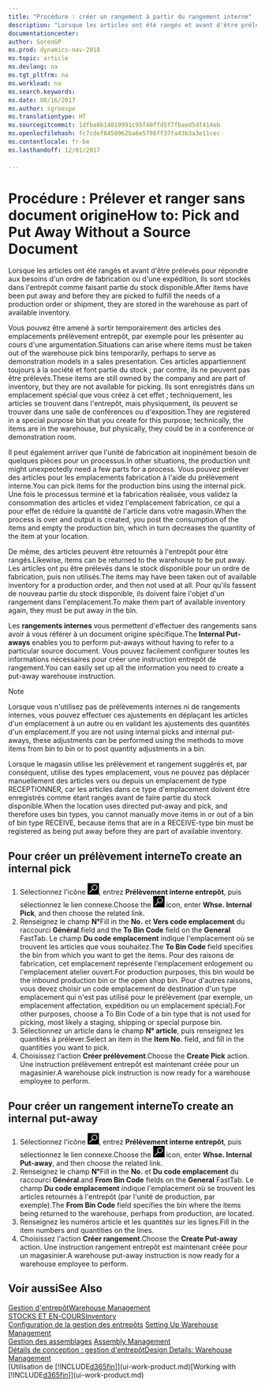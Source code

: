 ```yaml
---
title: "Procédure : créer un rangement à partir du rangement interne"
description: "Lorsque les articles ont été rangés et avant d'être prélevés pour répondre aux besoins d'un ordre de fabrication ou d'une expédition, ils sont stockés dans l'entrepôt comme faisant partie du stock disponible."
documentationcenter: 
author: SorenGP
ms.prod: dynamics-nav-2018
ms.topic: article
ms.devlang: na
ms.tgt_pltfrm: na
ms.workload: na
ms.search.keywords: 
ms.date: 08/16/2017
ms.author: sgroespe
ms.translationtype: HT
ms.sourcegitcommit: 1dfba8b14019991c95f40ffd5f7fbaed5df414eb
ms.openlocfilehash: fc7cdef8450962ba6e5798ff37fa43b3a3e11cec
ms.contentlocale: fr-be
ms.lasthandoff: 12/01/2017

---
```

# <a name="how-to-pick-and-put-away-without-a-source-document"></a><span data-ttu-id="56b65-103">Procédure : Prélever et ranger sans document origine</span><span class="sxs-lookup"><span data-stu-id="56b65-103">How to: Pick and Put Away Without a Source Document</span></span>
<span data-ttu-id="56b65-104">Lorsque les articles ont été rangés et avant d'être prélevés pour répondre aux besoins d'un ordre de fabrication ou d'une expédition, ils sont stockés dans l'entrepôt comme faisant partie du stock disponible.</span><span class="sxs-lookup"><span data-stu-id="56b65-104">After items have been put away and before they are picked to fulfill the needs of a production order or shipment, they are stored in the warehouse as part of available inventory.</span></span>  

<span data-ttu-id="56b65-105">Vous pouvez être amené à sortir temporairement des articles des emplacements prélèvement entrepôt, par exemple pour les présenter au cours d'une argumentation.</span><span class="sxs-lookup"><span data-stu-id="56b65-105">Situations can arise where items must be taken out of the warehouse pick bins temporarily, perhaps to serve as demonstration models in a sales presentation.</span></span> <span data-ttu-id="56b65-106">Ces articles appartiennent toujours à la société et font partie du stock ; par contre, ils ne peuvent pas être prélevés.</span><span class="sxs-lookup"><span data-stu-id="56b65-106">These items are still owned by the company and are part of inventory, but they are not available for picking.</span></span> <span data-ttu-id="56b65-107">Ils sont enregistrés dans un emplacement spécial que vous créez à cet effet ; techniquement, les articles se trouvent dans l'entrepôt, mais physiquement, ils peuvent se trouver dans une salle de conférences ou d'exposition.</span><span class="sxs-lookup"><span data-stu-id="56b65-107">They are registered in a special purpose bin that you create for this purpose; technically, the items are in the warehouse, but physically, they could be in a conference or demonstration room.</span></span>  

<span data-ttu-id="56b65-108">Il peut également arriver que l'unité de fabrication ait inopinément besoin de quelques pièces pour un processus.</span><span class="sxs-lookup"><span data-stu-id="56b65-108">In other situations, the production unit might unexpectedly need a few parts for a process.</span></span> <span data-ttu-id="56b65-109">Vous pouvez prélever des articles pour les emplacements fabrication à l'aide du prélèvement interne.</span><span class="sxs-lookup"><span data-stu-id="56b65-109">You can pick items for the production bins using the internal pick.</span></span> <span data-ttu-id="56b65-110">Une fois le processus terminé et la fabrication réalisée, vous validez la consommation des articles et videz l'emplacement fabrication, ce qui a pour effet de réduire la quantité de l'article dans votre magasin.</span><span class="sxs-lookup"><span data-stu-id="56b65-110">When the process is over and output is created, you post the consumption of the items and empty the production bin, which in turn decreases the quantity of the item at your location.</span></span>  

<span data-ttu-id="56b65-111">De même, des articles peuvent être retournés à l'entrepôt pour être rangés.</span><span class="sxs-lookup"><span data-stu-id="56b65-111">Likewise, items can be returned to the warehouse to be put away.</span></span> <span data-ttu-id="56b65-112">Les articles ont pu être prélevés dans le stock disponible pour un ordre de fabrication, puis non utilisés.</span><span class="sxs-lookup"><span data-stu-id="56b65-112">The items may have been taken out of available inventory for a production order, and then not used at all.</span></span> <span data-ttu-id="56b65-113">Pour qu'ils fassent de nouveau partie du stock disponible, ils doivent faire l'objet d'un rangement dans l'emplacement.</span><span class="sxs-lookup"><span data-stu-id="56b65-113">To make them part of available inventory again, they must be put away in the bin.</span></span>  

<span data-ttu-id="56b65-114">Les **rangements internes** vous permettent d'effectuer des rangements sans avoir à vous référer à un document origine spécifique.</span><span class="sxs-lookup"><span data-stu-id="56b65-114">The **Internal Put-aways** enables you to perform put-aways without having to refer to a particular source document.</span></span> <span data-ttu-id="56b65-115">Vous pouvez facilement configurer toutes les informations nécessaires pour créer une instruction entrepôt de rangement.</span><span class="sxs-lookup"><span data-stu-id="56b65-115">You can easily set up all the information you need to create a put-away warehouse instruction.</span></span>  

> [!NOTE]  
>  <span data-ttu-id="56b65-116">Lorsque vous n'utilisez pas de prélèvements internes ni de rangements internes, vous pouvez effectuer ces ajustements en déplaçant les articles d'un emplacement à un autre ou en validant les ajustements des quantités d'un emplacement.</span><span class="sxs-lookup"><span data-stu-id="56b65-116">If you are not using internal picks and internal put-aways, these adjustments can be performed using the methods to move items from bin to bin or to post quantity adjustments in a bin.</span></span>  
>   
>  <span data-ttu-id="56b65-117">Lorsque le magasin utilise les prélèvement et rangement suggérés et, par conséquent, utilise des types emplacement, vous ne pouvez pas déplacer manuellement des articles vers ou depuis un emplacement de type RECEPTIONNER, car les articles dans ce type d'emplacement doivent être enregistrés comme étant rangés avant de faire partie du stock disponible.</span><span class="sxs-lookup"><span data-stu-id="56b65-117">When the location uses directed put-away and pick, and therefore uses bin types, you cannot manually move items in or out of a bin of bin type RECEIVE, because items that are in a RECEIVE-type bin must be registered as being put away before they are part of available inventory.</span></span>  

## <a name="to-create-an-internal-pick"></a><span data-ttu-id="56b65-118">Pour créer un prélèvement interne</span><span class="sxs-lookup"><span data-stu-id="56b65-118">To create an internal pick</span></span>  
1.  <span data-ttu-id="56b65-119">Sélectionnez l'icône ![Page ou état pour la recherche](media/ui-search/search_small.png "Page ou état pour la recherche"), entrez **Prélèvement interne entrepôt**, puis sélectionnez le lien connexe.</span><span class="sxs-lookup"><span data-stu-id="56b65-119">Choose the ![Search for Page or Report](media/ui-search/search_small.png "Search for Page or Report icon") icon, enter **Whse. Internal Pick**, and then choose the related link.</span></span>  
2.  <span data-ttu-id="56b65-120">Renseignez le champ **N°**</span><span class="sxs-lookup"><span data-stu-id="56b65-120">Fill in the **No.**</span></span> <span data-ttu-id="56b65-121">et **Vers code emplacement** du raccourci **Général**.</span><span class="sxs-lookup"><span data-stu-id="56b65-121">field and the **To Bin Code** field on the **General** FastTab.</span></span> <span data-ttu-id="56b65-122">Le champ **Du code emplacement** indique l'emplacement où se trouvent les articles que vous souhaitez.</span><span class="sxs-lookup"><span data-stu-id="56b65-122">The **To Bin Code** field specifies the bin from which you want to get the items.</span></span> <span data-ttu-id="56b65-123">Pour des raisons de fabrication, cet emplacement représente l'emplacement enlogement ou l'emplacement atelier ouvert.</span><span class="sxs-lookup"><span data-stu-id="56b65-123">For production purposes, this bin would be the inbound production bin or the open shop bin.</span></span> <span data-ttu-id="56b65-124">Pour d'autres raisons, vous devez choisir un code emplacement de destination d'un type emplacement qui n'est pas utilisé pour le prélèvement (par exemple, un emplacement affectation, expédition ou un emplacement spécial).</span><span class="sxs-lookup"><span data-stu-id="56b65-124">For other purposes, choose a To Bin Code of a bin type that is not used for picking, most likely a staging, shipping or special purpose bin.</span></span>  
3.  <span data-ttu-id="56b65-125">Sélectionnez un article dans le champ **N° article**, puis renseignez les quantités à prélever.</span><span class="sxs-lookup"><span data-stu-id="56b65-125">Select an item in the **Item No.** field, and fill in the quantities you want to pick.</span></span>  
4. <span data-ttu-id="56b65-126">Choisissez l'action **Créer prélèvement**.</span><span class="sxs-lookup"><span data-stu-id="56b65-126">Choose the **Create Pick** action.</span></span> <span data-ttu-id="56b65-127">Une instruction prélèvement entrepôt est maintenant créée pour un magasinier.</span><span class="sxs-lookup"><span data-stu-id="56b65-127">A warehouse pick instruction is now ready for a warehouse employee to perform.</span></span>  

## <a name="to-create-an-internal-put-away"></a><span data-ttu-id="56b65-128">Pour créer un rangement interne</span><span class="sxs-lookup"><span data-stu-id="56b65-128">To create an internal put-away</span></span>  
1.  <span data-ttu-id="56b65-129">Sélectionnez l'icône ![Page ou état pour la recherche](media/ui-search/search_small.png "Page ou état pour la recherche"), entrez **Prélèvement interne entrepôt**, puis sélectionnez le lien connexe.</span><span class="sxs-lookup"><span data-stu-id="56b65-129">Choose the ![Search for Page or Report](media/ui-search/search_small.png "Search for Page or Report icon") icon, enter **Whse. Internal Put-away**, and then choose the related link.</span></span>  
2.  <span data-ttu-id="56b65-130">Renseignez le champ **N°**</span><span class="sxs-lookup"><span data-stu-id="56b65-130">Fill in the **No.**</span></span> <span data-ttu-id="56b65-131">et **Du code emplacement** du raccourci **Général**.</span><span class="sxs-lookup"><span data-stu-id="56b65-131">and **From Bin Code** fields on the **General** FastTab.</span></span> <span data-ttu-id="56b65-132">Le champ **Du code emplacement** indique l'emplacement où se trouvent les articles retournés à l'entrepôt (par l'unité de production, par exemple).</span><span class="sxs-lookup"><span data-stu-id="56b65-132">The **From Bin Code** field specifies the bin where the items being returned to the warehouse, perhaps from production, are located.</span></span>  
3.  <span data-ttu-id="56b65-133">Renseignez les numéros article et les quantités sur les lignes.</span><span class="sxs-lookup"><span data-stu-id="56b65-133">Fill in the item numbers and quantities on the lines.</span></span>  
4.  <span data-ttu-id="56b65-134">Choisissez l'action **Créer rangement**.</span><span class="sxs-lookup"><span data-stu-id="56b65-134">Choose the **Create Put-away** action.</span></span> <span data-ttu-id="56b65-135">Une instruction rangement entrepôt est maintenant créée pour un magasinier.</span><span class="sxs-lookup"><span data-stu-id="56b65-135">A warehouse put-away instruction is now ready for a warehouse employee to perform.</span></span>  

## <a name="see-also"></a><span data-ttu-id="56b65-136">Voir aussi</span><span class="sxs-lookup"><span data-stu-id="56b65-136">See Also</span></span>  
[<span data-ttu-id="56b65-137">Gestion d'entrepôt</span><span class="sxs-lookup"><span data-stu-id="56b65-137">Warehouse Management</span></span>](warehouse-manage-warehouse.md)  
[<span data-ttu-id="56b65-138">STOCKS ET EN-COURS</span><span class="sxs-lookup"><span data-stu-id="56b65-138">Inventory</span></span>](inventory-manage-inventory.md)  
<span data-ttu-id="56b65-139">[Configuration de la gestion des entrepôts](warehouse-setup-warehouse.md)   </span><span class="sxs-lookup"><span data-stu-id="56b65-139">[Setting Up Warehouse Management](warehouse-setup-warehouse.md)   </span></span>  
<span data-ttu-id="56b65-140">[Gestion des assemblages](assembly-assemble-items.md)  </span><span class="sxs-lookup"><span data-stu-id="56b65-140">[Assembly Management](assembly-assemble-items.md)  </span></span>  
[<span data-ttu-id="56b65-141">Détails de conception : gestion d'entrepôt</span><span class="sxs-lookup"><span data-stu-id="56b65-141">Design Details: Warehouse Management</span></span>](design-details-warehouse-management.md)  
<span data-ttu-id="56b65-142">[Utilisation de [!INCLUDE[d365fin](includes/d365fin_md.md)]](ui-work-product.md)</span><span class="sxs-lookup"><span data-stu-id="56b65-142">[Working with [!INCLUDE[d365fin](includes/d365fin_md.md)]](ui-work-product.md)</span></span>

